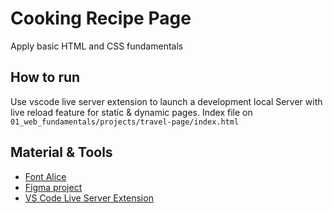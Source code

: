 # Cooking Recipe Page
Apply basic HTML and CSS fundamentals

## How to run
Use vscode live server extension to launch a development local Server with live reload feature for static & dynamic pages. Index file on `01_web_fundamentals/projects/travel-page/index.html`

## Material & Tools
- [Font Alice](https://fonts.google.com/specimen/Alice)
- [Figma project](https://www.figma.com/file/aMfpMvhzb6AyrXUpzOu86Q/Perfil-de-viagens-(Community)?type=design&mode=design&t=m92Oy9wAhUba4TgM-1)
- [VS Code Live Server Extension](https://marketplace.visualstudio.com/items?itemName=ritwickdey.LiveServer)
